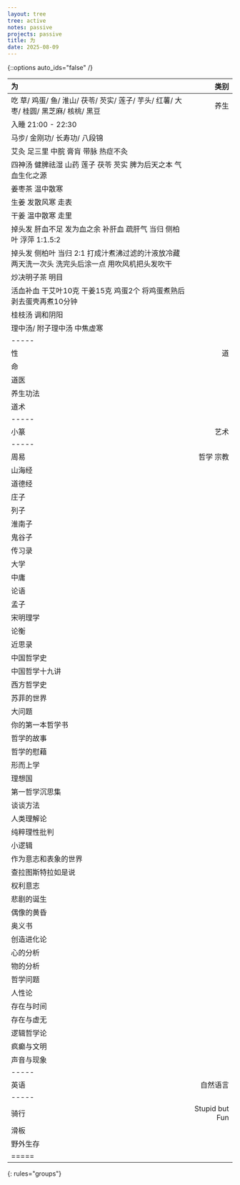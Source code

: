 ```yaml
---
layout: tree
tree: active
notes: passive
projects: passive
title: 为
date: 2025-08-09
---
```



{::options auto_ids="false" /}


| 为                                                                                                      | 类别                 |
|:--------------------------------------------------------------------------------------------------------|---------------------:|
| 吃 草/ 鸡蛋/ 鱼/ 淮山/ 茯苓/ 芡实/ 莲子/ 芋头/ 红薯/ 大枣/ 桂圆/ 黑芝麻/ 核桃/ 黑豆                     | 养生                 |
| 入睡 21:00 - 22:30                                                                                      |                      |
| 马步/ 金刚功/ 长寿功/ 八段锦                                                                            |                      |
| 艾灸 足三里 中脘 膏肓 带脉 热症不灸                                                                     |                      |
| 四神汤 健脾祛湿 山药 莲子 茯苓 芡实 脾为后天之本 气血生化之源                                           |                      |
| 姜枣茶 温中散寒                                                                                         |                      |
| 生姜 发散风寒 走表                                                                                      |                      |
| 干姜 温中散寒 走里                                                                                      |                      |
| 掉头发 肝血不足 发为血之余 补肝血 疏肝气 当归 侧柏叶 浮萍 1:1.5:2                                       |                      |
| 掉头发 侧柏叶 当归 2:1 打成汁煮沸过滤的汁液放冷藏 两天洗一次头 洗完头后涂一点 用吹风机把头发吹干        |                      |
| 炒决明子茶 明目                                                                                         |                      |
| 活血补血 干艾叶10克 干姜15克 鸡蛋2个 将鸡蛋煮熟后剥去蛋壳再煮10分钟                                     |                      |
| 桂枝汤 调和阴阳                                                                                         |                      |
| 理中汤/ 附子理中汤 中焦虚寒                                                                             |                      |
|-----
| 性                                                                                                      | 道                   |
| 命                                                                                                      |                      |
| 道医                                                                                                    |                      |
| 养生功法                                                                                                |                      |
| 道术                                                                                                    |                      |
|-----
| 小篆                                                                                                    | 艺术                 |
|-----
| 周易                                                                                                    | 哲学 宗教            |
| 山海经                                                                                                  |                      |
| 道德经                                                                                                  |                      |
| 庄子                                                                                                    |                      |
| 列子                                                                                                    |                      |
| 淮南子                                                                                                  |                      |
| 鬼谷子                                                                                                  |                      |
| 传习录                                                                                                  |                      |
| 大学                                                                                                    |                      |
| 中庸                                                                                                    |                      |
| 论语                                                                                                    |                      |
| 孟子                                                                                                    |                      |
| 宋明理学                                                                                                |                      |
| 论衡                                                                                                    |                      |
| 近思录                                                                                                  |                      |
| 中国哲学史                                                                                              |                      |
| 中国哲学十九讲                                                                                          |                      |
| 西方哲学史                                                                                              |                      |
| 苏菲的世界                                                                                              |                      |
| 大问题                                                                                                  |                      |
| 你的第一本哲学书                                                                                        |                      |
| 哲学的故事                                                                                              |                      |
| 哲学的慰藉                                                                                              |                      |
| 形而上学                                                                                                |                      |
| 理想国                                                                                                  |                      |
| 第一哲学沉思集                                                                                          |                      |
| 谈谈方法                                                                                                |                      |
| 人类理解论                                                                                              |                      |
| 纯粹理性批判                                                                                            |                      |
| 小逻辑                                                                                                  |                      |
| 作为意志和表象的世界                                                                                    |                      |
| 查拉图斯特拉如是说                                                                                      |                      |
| 权利意志                                                                                                |                      |
| 悲剧的诞生                                                                                              |                      |
| 偶像的黄昏                                                                                              |                      |
| 奥义书                                                                                                  |                      |
| 创造进化论                                                                                              |                      |
| 心的分析                                                                                                |                      |
| 物的分析                                                                                                |                      |
| 哲学问题                                                                                                |                      |
| 人性论                                                                                                  |                      |
| 存在与时间                                                                                              |                      |
| 存在与虚无                                                                                              |                      |
| 逻辑哲学论                                                                                              |                      |
| 疯癫与文明                                                                                              |                      |
| 声音与现象                                                                                              |                      |
|-----
| 英语                                                                                                    | 自然语言             |
|-----
| 骑行                                                                                                    | Stupid but Fun       |
| 滑板                                                                                                    |                      |
| 野外生存                                                                                                |                      |
|=====
{: rules="groups"}

